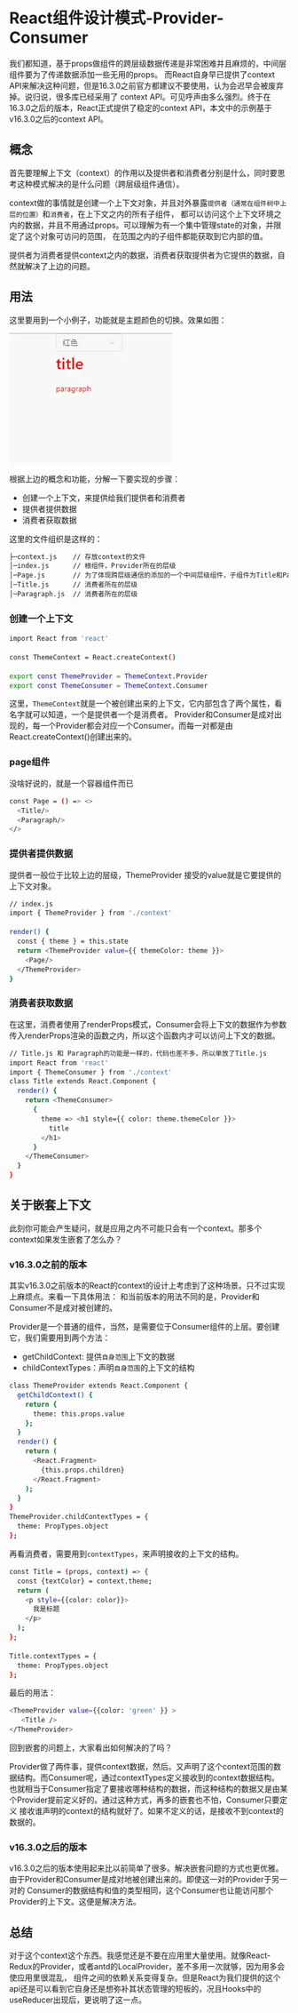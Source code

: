 # React组件设计模式-Provider-Consumer

我们都知道，基于props做组件的跨层级数据传递是非常困难并且麻烦的，中间层组件要为了传递数据添加一些无用的props。 而React自身早已提供了context API来解决这种问题，但是16.3.0之前官方都建议不要使用，认为会迟早会被废弃掉。说归说，很多库已经采用了 context API。可见呼声由多么强烈。终于在16.3.0之后的版本，React正式提供了稳定的context API，本文中的示例基于v16.3.0之后的context API。

概念
--

首先要理解上下文（context）的作用以及提供者和消费者分别是什么，同时要思考这种模式解决的是什么问题（跨层级组件通信）。

context做的事情就是创建一个上下文对象，并且对外暴露`提供者（通常在组件树中上层的位置）`和`消费者`，在上下文之内的所有子组件， 都可以访问这个上下文环境之内的数据，并且不用通过props。可以理解为有一个集中管理state的对象，并限定了这个对象可访问的范围， 在范围之内的子组件都能获取到它内部的值。

提供者为消费者提供context之内的数据，消费者获取提供者为它提供的数据，自然就解决了上边的问题。

用法
--

这里要用到一个小例子，功能就是主题颜色的切换。效果如图：

![](_assets/16b2c429ad2f6fd7~tplv-t2oaga2asx-jj-mark!3024!0!0!0!q75.awebp.webp)

根据上边的概念和功能，分解一下要实现的步骤：

*   创建一个上下文，来提供给我们提供者和消费者
*   提供者提供数据
*   消费者获取数据

这里的文件组织是这样的：

```bash
├─context.js    // 存放context的文件
│─index.js      // 根组件，Provider所在的层级
│─Page.js       // 为了体现跨层级通信的添加的一个中间层级组件，子组件为Title和Paragraph
│─Title.js      // 消费者所在的层级
│─Paragraph.js  // 消费者所在的层级

```

### 创建一个上下文

```bash
import React from 'react'

const ThemeContext = React.createContext()

export const ThemeProvider = ThemeContext.Provider
export const ThemeConsumer = ThemeContext.Consumer


```

这里，`ThemeContext`就是一个被创建出来的上下文，它内部包含了两个属性，看名字就可以知道，一个是提供者一个是消费者。 Provider和Consumer是成对出现的，每一个Provider都会对应一个Consumer。而每一对都是由React.createContext()创建出来的。

### page组件

没啥好说的，就是一个容器组件而已

```bash
const Page = () => <>
  <Title/>
  <Paragraph/>
</>

```

### 提供者提供数据

提供者一般位于比较上边的层级，ThemeProvider 接受的value就是它要提供的上下文对象。

```bash
// index.js
import { ThemeProvider } from './context'

render() {
  const { theme } = this.state
  return <ThemeProvider value={{ themeColor: theme }}>
    <Page/>
  </ThemeProvider>
}


```

### 消费者获取数据

在这里，消费者使用了renderProps模式，Consumer会将上下文的数据作为参数传入renderProps渲染的函数之内，所以这个函数内才可以访问上下文的数据。

```bash
// Title.js 和 Paragraph的功能是一样的，代码也差不多，所以单放了Title.js
import React from 'react'
import { ThemeConsumer } from './context'
class Title extends React.Component {
  render() {
    return <ThemeConsumer>
      {
        theme => <h1 style={{ color: theme.themeColor }}>
          title
        </h1>
      }
    </ThemeConsumer>
  }
}

```

关于嵌套上下文
-------

此刻你可能会产生疑问，就是应用之内不可能只会有一个context。那多个context如果发生嵌套了怎么办？

### v16.3.0之前的版本

其实v16.3.0之前版本的React的context的设计上考虑到了这种场景。只不过实现上麻烦点。来看一下具体用法： 和当前版本的用法不同的是，Provider和Consumer不是成对被创建的。

Provider是一个普通的组件，当然，是需要位于Consumer组件的上层。要创建它，我们需要用到两个方法：

*   getChildContext: 提供`自身范围`上下文的数据
*   childContextTypes：声明`自身范围`的上下文的结构

```bash
class ThemeProvider extends React.Component {
  getChildContext() {
    return {
      theme: this.props.value
    };
  }
  render() {
    return (
      <React.Fragment>
        {this.props.children}
      </React.Fragment>
    );
  }
}
ThemeProvider.childContextTypes = {
  theme: PropTypes.object
};

```

再看消费者，需要用到`contextTypes`，来声明接收的上下文的结构。

```bash
const Title = (props, context) => {
  const {textColor} = context.theme;
  return (
    <p style={{color: color}}>
      我是标题
    </p>
  );
};

Title.contextTypes = {
  theme: PropTypes.object
};


```

最后的用法：

```bash
<ThemeProvider value={{color: 'green' }} >
   <Title />
</ThemeProvider>


```

回到嵌套的问题上，大家看出如何解决的了吗？

Provider做了两件事，提供context数据，然后。又声明了这个context范围的数据结构。而Consumer呢，通过contextTypes定义接收到的context数据结构。 也就相当于Consumer指定了要接收哪种结构的数据，而这种结构的数据又是由某个Provider提前定义好的。通过这种方式，再多的嵌套也不怕，Consumer只要定义 接收谁声明的context的结构就好了。如果不定义的话，是接收不到context的数据的。

### v16.3.0之后的版本

v16.3.0之后的版本使用起来比以前简单了很多。解决嵌套问题的方式也更优雅。由于Provider和Consumer是成对地被创建出来的。即使这一对的Provider于另一对的 Consumer的数据结构和值的类型相同，这个Consumer也让能访问那个Provider的上下文。这便是解决方法。

总结
--

对于这个context这个东西。我感觉还是不要在应用里大量使用。就像React-Redux的Provider，或者antd的LocalProvider，差不多用一次就够，因为用多会使应用里很混乱， 组件之间的依赖关系变得复杂。但是React为我们提供的这个api还是可以看到它自身还是想弥补其状态管理的短板的，况且Hooks中的useReducer出现后，更说明了这一点。